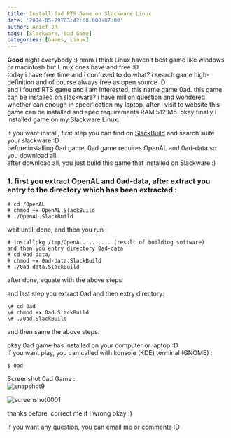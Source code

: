 ```yaml
---
title: Install 0ad RTS Game on Slackware Linux
date: '2014-05-29T03:42:00.000+07:00'
author: Arief JR
tags: [Slackware, 0ad Game]
categories: [Games, Linux]
---
```


**Good** night everybody :) hmm i think Linux haven't best game like windows or macintosh but Linux does have and free :D  
today i have free time and i confused to do what? i search game high-definition and of course always free as open source :D  
and i found RTS game and i am interested, this name game 0ad. this game can be installed on slackware? i have million question and wondered whether can enough in specification my laptop, after i visit to website this game can be installed and spec requirements RAM 512 Mb. okay finally i installed game on my Slackware Linux.  


if you want install, first step you can find on [SlackBuild](https://SlackBuilds.org "SlackBuild") and search suite your slackware :D  
before installing 0ad game, 0ad game requires OpenAL and 0ad-data so you download all.  
after download all, you just build this game that installed on Slackware :)  

### 1. first you extract OpenAL and 0ad-data, after extract you entry to the directory which has been extracted :  

```
# cd /OpenAL
# chmod +x OpenAL.SlackBuild
# ./OpenAL.SlackBuild
```

wait untill done, and then you run :

```
# installpkg /tmp/OpenAL......... (result of building software)  
and then you entry directory 0ad-data  
# cd 0ad-data/  
# chmod +x 0ad-data.SlackBuild  
# ./0ad-data.SlackBuild
```

after done, equate with the above steps  

and last step you extract 0ad and then extry directory:

```
\# cd 0ad
\# chmod +x 0ad.SlackBuild
\# ./0ad.SlackBuild
```

and then same the above steps.  

okay 0ad game has installed on your computer or laptop :D  
if you want play, you can called with konsole (KDE) terminal (GNOME) :

```
$ 0ad  
```

Screenshot 0ad Game :  
![snapshot9](https://slackerstsm.files.wordpress.com/2014/05/snapshot9.png)  

![screenshot0001](https://slackerstsm.files.wordpress.com/2014/05/screenshot0001.png)  

thanks before, correct me if i wrong okay :)  

if you want any question, you can email me or comments :D